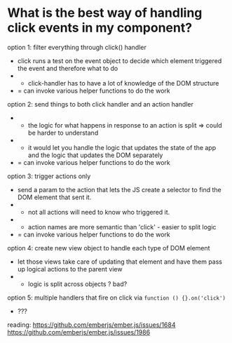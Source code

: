 

# What is the best way of handling click events in my component?

option 1: filter everything through click() handler
  * click runs a test on the event object to decide which element triggered the event and therefore what to do
  * - click-handler has to have a lot of knowledge of the DOM structure
  * = can invoke various helper functions to do the work

option 2: send things to both click handler and an action handler
  * - the logic for what happens in response to an action is split => could be harder to understand
  * + it would let you handle the logic that updates the state of the app and the logic that updates the DOM separately
  * = can invoke various helper functions to do the work

option 3: trigger actions only
  * send a param to the action that lets the JS create a selector to find the DOM element that sent it.
  * + not all actions will need to know who triggered it.
  * + action names are more semantic than 'click' - easier to split logic
  * = can invoke various helper functions to do the work

option 4: create new view object to handle each type of DOM element
  * let those views take care of updating that element and have them pass up logical actions to the parent view
  * - logic is split across objects ? bad?

option 5: multiple handlers that fire on click via `function () {}.on('click')`
  * ???

reading:
https://github.com/emberjs/ember.js/issues/1684
https://github.com/emberjs/ember.js/issues/1986
